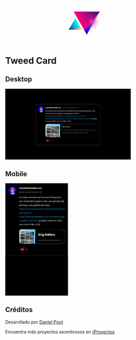 <div align="center">
<img width="120px"  src="https://raw.githubusercontent.com/no-te-rindas/logo/main/Logo/LeonidasEsteban-destello-envolvente-cuadrada.png" />
</div>

# Tweed Card

## Desktop

<img width="400px" src="https://raw.githubusercontent.com/uxcristopher/imagenes/main/Readmes/Tweed%20card/Desktop.png" />

## Mobile
<img width="200px" src="https://raw.githubusercontent.com/uxcristopher/imagenes/main/Readmes/Tweed%20card/Mobile.png" />

## Créditos

Desarollado por [Daniel Poot](https://www.linkedin.com/in/daniel-poot-uc-33486a186)

Encuentra más proyectos asombrosos en [/Proyectos](https://leonidasesteban.com/proyectos)